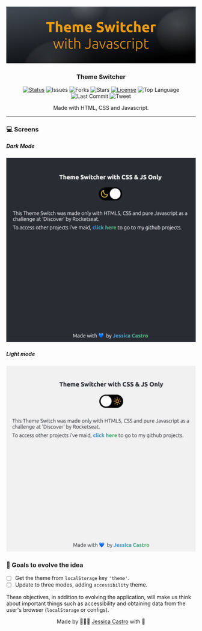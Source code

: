 <p align="center">
 <img src="./img/coverThemeSwitcher.png" alt="Project logo">
</p>

<h3 align="center">Theme Switcher</h3>

<div align="center">

[![Status](https://img.shields.io/badge/status-active-success.svg)]()
![Issues](https://img.shields.io/github/issues/jessicacastro/theme-mode-switcher)
![Forks](https://img.shields.io/github/forks/jessicacastro/theme-mode-switcher)
![Stars](https://img.shields.io/github/stars/jessicacastro/theme-mode-switcher)
[![License](https://img.shields.io/badge/license-MIT-blue.svg)](/LICENSE)
![Top Language](https://img.shields.io/github/languages/top/jessicacastro/theme-mode-switcher)
![Last Commit](https://img.shields.io/github/last-commit/jessicacastro/theme-mode-switcher)
![Tweet](https://img.shields.io/twitter/url?url=https%3A%2F%2Fgithub.com%2Fjessicacastro%2Ftheme-mode-switcher)
</div>

<p align="center">
  Made with HTML, CSS and Javascript.
  <br />
</p>

---


###  &#128187; Screens


##### Dark Mode
<img src="./img/darkMode.png" alt="Modo dark">


##### Light mode
<img src="./img/lightMode.png" alt="Modo light">


###	&#127919; Goals to evolve the idea
- [ ] Get the theme from `localStorage` key `'theme'`.
- [ ] Update to three modes, adding `accessibility` theme.

These objectives, in addition to evolving the application, will make us think about important things such as accessibility and obtaining data from the user's browser (`localStorage` or configs).

<p align="center">Made by 👩🏾‍💻 <a href="https://linkedin.com/in/jessicacastros">Jessica Castro</a> with 💙</p>